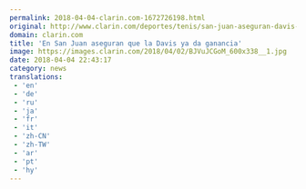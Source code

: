```yaml
---
permalink: 2018-04-04-clarin.com-1672726198.html
original: http://www.clarin.com/deportes/tenis/san-juan-aseguran-davis-da-ganancia_0_r11J1RfoM.html
domain: clarin.com
title: 'En San Juan aseguran que la Davis ya da ganancia'
image: https://images.clarin.com/2018/04/02/BJVuJCGoM_600x338__1.jpg
date: 2018-04-04 22:43:17
category: news
translations: 
 - 'en'
 - 'de'
 - 'ru'
 - 'ja'
 - 'fr'
 - 'it'
 - 'zh-CN'
 - 'zh-TW'
 - 'ar'
 - 'pt'
 - 'hy'
---
```


